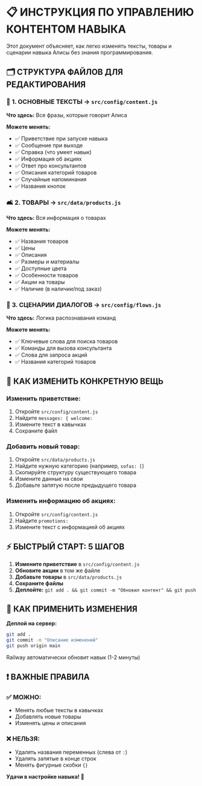 # 📋 ИНСТРУКЦИЯ ПО УПРАВЛЕНИЮ КОНТЕНТОМ НАВЫКА

Этот документ объясняет, как легко изменять тексты, товары и сценарии навыка Алисы без знания программирования.

## 🗂️ СТРУКТУРА ФАЙЛОВ ДЛЯ РЕДАКТИРОВАНИЯ

### 📄 **1. ОСНОВНЫЕ ТЕКСТЫ** → `src/config/content.js`
**Что здесь:** Все фразы, которые говорит Алиса

**Можете менять:**
- ✅ Приветствие при запуске навыка
- ✅ Сообщение при выходе 
- ✅ Справка (что умеет навык)
- ✅ Информация об акциях
- ✅ Ответ про консультантов
- ✅ Описания категорий товаров
- ✅ Случайные напоминания
- ✅ Названия кнопок

### 🛋️ **2. ТОВАРЫ** → `src/data/products.js`
**Что здесь:** Вся информация о товарах

**Можете менять:**
- ✅ Названия товаров
- ✅ Цены
- ✅ Описания
- ✅ Размеры и материалы
- ✅ Доступные цвета
- ✅ Особенности товаров
- ✅ Акции на товары
- ✅ Наличие (в наличии/под заказ)

### 🔀 **3. СЦЕНАРИИ ДИАЛОГОВ** → `src/config/flows.js`
**Что здесь:** Логика распознавания команд

**Можете менять:**
- ✅ Ключевые слова для поиска товаров
- ✅ Команды для вызова консультанта
- ✅ Слова для запроса акций
- ✅ Названия категорий товаров

## 🎯 КАК ИЗМЕНИТЬ КОНКРЕТНУЮ ВЕЩЬ

### **Изменить приветствие:**
1. Откройте `src/config/content.js`
2. Найдите `messages: { welcome:`
3. Измените текст в кавычках
4. Сохраните файл

### **Добавить новый товар:**
1. Откройте `src/data/products.js`
2. Найдите нужную категорию (например, `sofas: [`)
3. Скопируйте структуру существующего товара
4. Измените данные на свои
5. Добавьте запятую после предыдущего товара

### **Изменить информацию об акциях:**
1. Откройте `src/config/content.js`
2. Найдите `promotions:`
3. Измените текст с информацией об акциях

## ⚡ БЫСТРЫЙ СТАРТ: 5 ШАГОВ

1. **Измените приветствие** в `src/config/content.js`
2. **Обновите акции** в том же файле
3. **Добавьте товары** в `src/data/products.js`
4. **Сохраните файлы**
5. **Деплойте:** `git add . && git commit -m "Обновил контент" && git push`

## 🔄 КАК ПРИМЕНИТЬ ИЗМЕНЕНИЯ

**Деплой на сервер:**
```bash
git add .
git commit -m "Описание изменений"
git push origin main
```
Railway автоматически обновит навык (1-2 минуты)

## ❗ ВАЖНЫЕ ПРАВИЛА

### **✅ МОЖНО:**
- Менять любые тексты в кавычках
- Добавлять новые товары
- Изменять цены и описания

### **❌ НЕЛЬЗЯ:**
- Удалять названия переменных (слева от `:`)
- Удалять запятые в конце строк
- Менять фигурные скобки `{}`

**Удачи в настройке навыка! 🚀**
